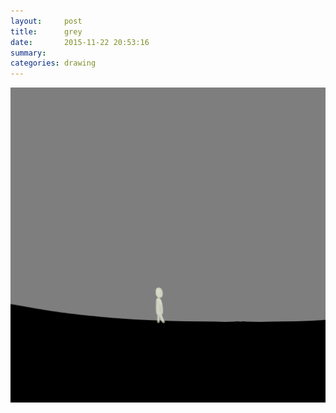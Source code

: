 ```yaml
---
layout:     post
title:      grey
date:       2015-11-22 20:53:16
summary:    
categories: drawing
---
```

![grey](/images/diary/grey.png "not getting better")
